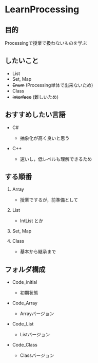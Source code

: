 # LearnProcessing

## 目的

Processingで授業で扱わないものを学ぶ

## したいこと

- List
- Set, Map
- ~~Enum~~ (Processing単体で出来ないため)
- Class
- ~~Interface~~ (難しいため)

## おすすめしたい言語

- C#
    - 抽象化が高く良いと思う

- C++
    - 速いし，低レベルも理解できるため

## する順番

1. Array
    - 授業でするが，前準備として

2. List
    - IntList とか

3. Set, Map

4. Class
    - 基本から継承まで

## フォルダ構成

- Code_initial
    - 初期状態

- Code_Array
    - Arrayバージョン

- Code_List
    - Listバージョン

- Code_Class
    - Classバージョン
